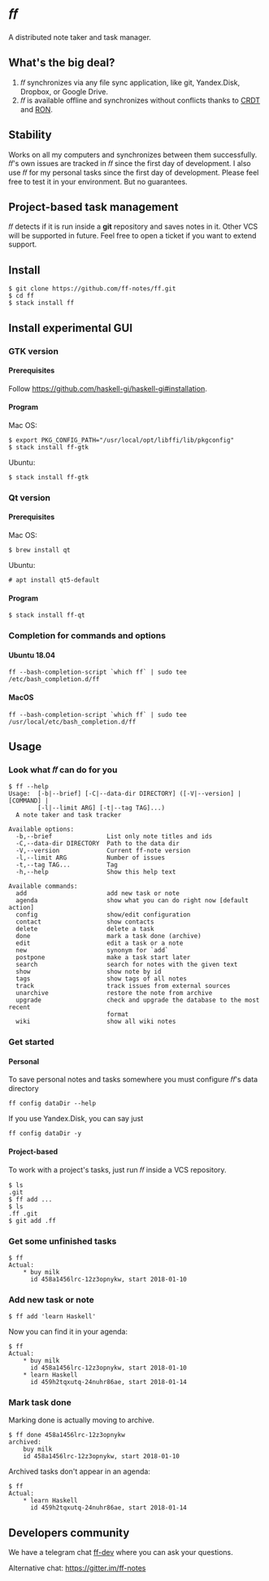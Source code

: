 # 𝑓𝑓

A distributed note taker and task manager.

## What's the big deal?

1.  𝑓𝑓 synchronizes via any file sync application, like git, Yandex.Disk,
    Dropbox, or Google Drive.
2.  𝑓𝑓 is available offline and synchronizes without conflicts thanks to
    [CRDT](https://en.wikipedia.org/wiki/Conflict-free_replicated_data_type)
    and [RON](http://replicated.cc).

## Stability

Works on all my computers and synchronizes between them successfully.
𝑓𝑓's own issues are tracked in 𝑓𝑓 since the first day of development.
I also use 𝑓𝑓 for my personal tasks since the first day of development.
Please feel free to test it in your environment.
But no guarantees.

## Project-based task management

𝑓𝑓 detects if it is run inside a **git** repository and saves notes in it.
Other VCS will be supported in future.
Feel free to open a ticket if you want to extend support.

## Install

    $ git clone https://github.com/ff-notes/ff.git
    $ cd ff
    $ stack install ff

## Install experimental GUI

### GTK version

#### Prerequisites

Follow https://github.com/haskell-gi/haskell-gi#installation.

#### Program

Mac OS:

    $ export PKG_CONFIG_PATH="/usr/local/opt/libffi/lib/pkgconfig"
    $ stack install ff-gtk

Ubuntu:

    $ stack install ff-gtk

### Qt version

#### Prerequisites

Mac OS:

    $ brew install qt

Ubuntu:

    # apt install qt5-default

#### Program

    $ stack install ff-qt

### Completion for commands and options

#### Ubuntu 18.04

    ff --bash-completion-script `which ff` | sudo tee /etc/bash_completion.d/ff

#### MacOS

    ff --bash-completion-script `which ff` | sudo tee /usr/local/etc/bash_completion.d/ff

## Usage

### Look what 𝑓𝑓 can do for you

    $ ff --help
    Usage:  [-b|--brief] [-C|--data-dir DIRECTORY] ([-V|--version] | [COMMAND] |
            [-l|--limit ARG] [-t|--tag TAG]...)
      A note taker and task tracker

    Available options:
      -b,--brief               List only note titles and ids
      -C,--data-dir DIRECTORY  Path to the data dir
      -V,--version             Current ff-note version
      -l,--limit ARG           Number of issues
      -t,--tag TAG...          Tag
      -h,--help                Show this help text

    Available commands:
      add                      add new task or note
      agenda                   show what you can do right now [default action]
      config                   show/edit configuration
      contact                  show contacts
      delete                   delete a task
      done                     mark a task done (archive)
      edit                     edit a task or a note
      new                      synonym for `add`
      postpone                 make a task start later
      search                   search for notes with the given text
      show                     show note by id
      tags                     show tags of all notes
      track                    track issues from external sources
      unarchive                restore the note from archive
      upgrade                  check and upgrade the database to the most recent
                               format
      wiki                     show all wiki notes

### Get started

#### Personal

To save personal notes and tasks somewhere you must configure 𝑓𝑓's data
directory

    ff config dataDir --help

If you use Yandex.Disk, you can say just

    ff config dataDir -y

#### Project-based

To work with a project's tasks, just run 𝑓𝑓 inside a VCS repository.

    $ ls
    .git
    $ ff add ...
    $ ls
    .ff .git
    $ git add .ff

### Get some unfinished tasks

    $ ff
    Actual:
        * buy milk
          id 458a1456lrc-12z3opnykw, start 2018-01-10

### Add new task or note

    $ ff add 'learn Haskell'

Now you can find it in your agenda:

    $ ff
    Actual:
        * buy milk
          id 458a1456lrc-12z3opnykw, start 2018-01-10
        * learn Haskell
          id 459h2tqxutq-24nuhr86ae, start 2018-01-14

### Mark task done

Marking done is actually moving to archive.

    $ ff done 458a1456lrc-12z3opnykw
    archived:
        buy milk
        id 458a1456lrc-12z3opnykw, start 2018-01-10

Archived tasks don't appear in an agenda:

    $ ff
    Actual:
        * learn Haskell
          id 459h2tqxutq-24nuhr86ae, start 2018-01-14

## Developers community

We have a telegram chat [ff-dev](https://t.me/ff_dev) where you can ask your questions.

Alternative chat: https://gitter.im/ff-notes
